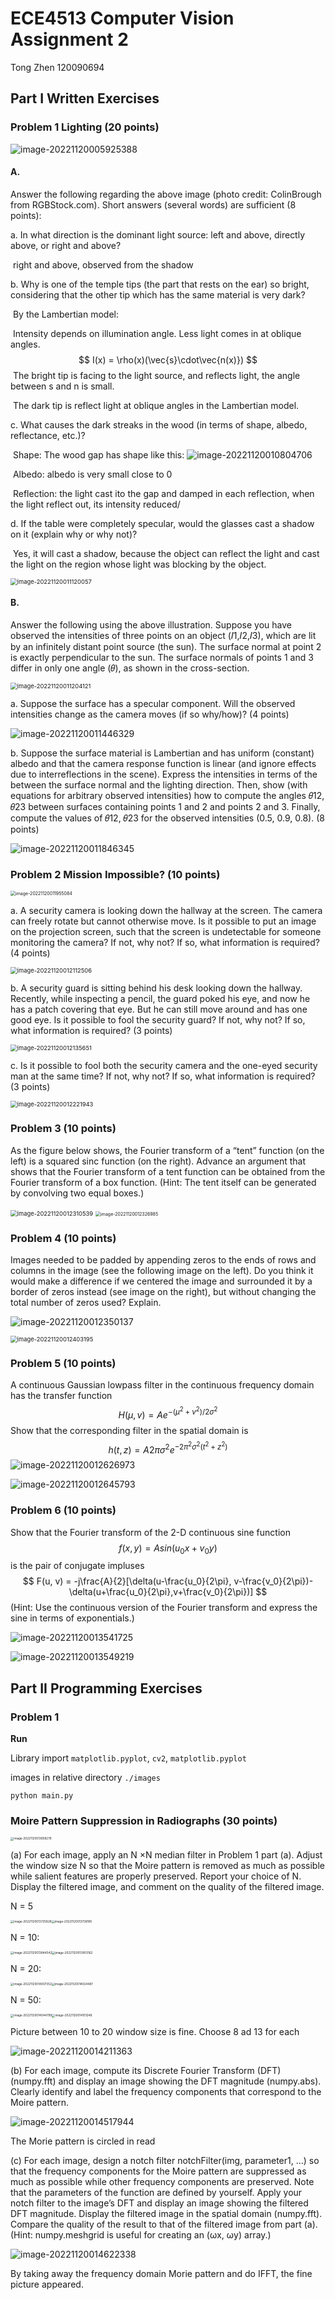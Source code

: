 # ECE4513 Computer Vision Assignment 2

Tong Zhen 120090694

## Part I Written Exercises

### Problem 1 Lighting (20 points)

![image-20221120005925388](pics\image-20221120005925388.png)

#### A. 

Answer the following regarding the above image (photo credit: ColinBrough from  RGBStock.com). Short answers (several words) are sufficient (8 points):

a. In what direction is the dominant light source: left and above, directly above,  or right and above?

​	right and above, observed from the shadow

b. Why is one of the temple tips (the part that rests on the ear) so bright,  considering that the other tip which has the same material is very dark?

​	By the Lambertian model:

​		Intensity depends on illumination angle. Less light comes in at oblique angles.
$$
I(x) = \rho(x)(\vec{s}\cdot\vec{n(x)})
$$
​		The bright tip is facing to the light source, and reflects light, the angle between s and n is small.

​		The dark tip is reflect light at oblique angles in the Lambertian model.

c. What causes the dark streaks in the wood (in terms of shape, albedo, reflectance,  etc.)?

​	Shape: The wood gap has shape like this: ![image-20221120010804706](C:\Users\surface\AppData\Roaming\Typora\typora-user-images\image-20221120010804706.png)

​	Albedo: albedo is very small close to 0

​	Reflection: the light cast ito the gap and damped in each reflection, when the light reflect out, its intensity reduced/

d. If the table were completely specular, would the glasses cast a shadow on it  (explain why or why not)?

​	Yes, it will cast a shadow, because the object can reflect the light and cast the light on the region whose light was blocking by the object.

<img src="C:\Users\surface\AppData\Roaming\Typora\typora-user-images\image-20221120011120057.png" alt="image-20221120011120057" style="zoom: 67%;" />

#### B. 

Answer the following using the above illustration. Suppose you have observed the  intensities of three points on an object (𝐼1,𝐼2,𝐼3), which are lit by an infinitely  distant point source (the sun). The surface normal at point 2 is exactly  perpendicular to the sun. The surface normals of points 1 and 3 differ in only one  angle (𝜃), as shown in the cross-section.

<img src="C:\Users\surface\AppData\Roaming\Typora\typora-user-images\image-20221120011204121.png" alt="image-20221120011204121" style="zoom:67%;" />

a. Suppose the surface has a specular component. Will the observed  intensities change as the camera moves (if so why/how)? (4 points)

![image-20221120011446329](C:\Users\surface\AppData\Roaming\Typora\typora-user-images\image-20221120011446329.png)

b. Suppose the surface material is Lambertian and has uniform (constant)  albedo and that the camera response function is linear (and ignore effects  due to interreflections in the scene). Express the intensities in terms of the  between the surface normal and the lighting direction. Then, show (with  equations for arbitrary observed intensities) how to compute the angles  𝜃12, 𝜃23 between surfaces containing points 1 and 2 and points 2 and 3.  Finally, compute the values of 𝜃12, 𝜃23 for the observed intensities (0.5, 0.9,  0.8). (8 points)

![image-20221120011846345](C:\Users\surface\AppData\Roaming\Typora\typora-user-images\image-20221120011846345.png)

### Problem 2 Mission Impossible? (10 points)

<img src="C:\Users\surface\AppData\Roaming\Typora\typora-user-images\image-20221120011955084.png" alt="image-20221120011955084" style="zoom:50%;" />

a. A security camera is looking down the hallway at the screen. The camera can  freely rotate but cannot otherwise move. Is it possible to put an image on the  projection screen, such that the screen is undetectable for someone monitoring  the camera? If not, why not? If so, what information is required? (4 points)

<img src="C:\Users\surface\AppData\Roaming\Typora\typora-user-images\image-20221120012112506.png" alt="image-20221120012112506" style="zoom:67%;" />

b. A security guard is sitting behind his desk looking down the hallway. Recently,  while inspecting a pencil, the guard poked his eye, and now he has a patch  covering that eye. But he can still move around and has one good eye. Is it  possible to fool the security guard? If not, why not? If so, what information is  required? (3 points)

<img src="C:\Users\surface\AppData\Roaming\Typora\typora-user-images\image-20221120012135651.png" alt="image-20221120012135651" style="zoom: 67%;" />

c. Is it possible to fool both the security camera and the one-eyed security man at  the same time? If not, why not? If so, what information is required? (3 points)

<img src="C:\Users\surface\AppData\Roaming\Typora\typora-user-images\image-20221120012221943.png" alt="image-20221120012221943" style="zoom:67%;" />

### Problem 3 (10 points)  

As the figure below shows, the Fourier transform of a “tent” function (on the left) is a  squared sinc function (on the right). Advance an argument that shows that the Fourier  transform of a tent function can be obtained from the Fourier transform of a box function.  (Hint: The tent itself can be generated by convolving two equal boxes.)

<img src="C:\Users\surface\AppData\Roaming\Typora\typora-user-images\image-20221120012310539.png" alt="image-20221120012310539" style="zoom:67%;" />

<img src="C:\Users\surface\AppData\Roaming\Typora\typora-user-images\image-20221120012326985.png" alt="image-20221120012326985" style="zoom:50%;" />

### Problem 4 (10 points)  

Images needed to be padded by appending zeros to the ends of rows and columns in the  image (see the following image on the left). Do you think it would make a difference if we centered the image and surrounded it by a border of zeros instead (see image on the right),  but without changing the total number of zeros used? Explain.

![image-20221120012350137](C:\Users\surface\AppData\Roaming\Typora\typora-user-images\image-20221120012350137.png)

<img src="C:\Users\surface\AppData\Roaming\Typora\typora-user-images\image-20221120012403195.png" alt="image-20221120012403195" style="zoom:67%;" />

### Problem 5 (10 points)  

A continuous Gaussian lowpass filter in the continuous frequency domain has the transfer  function
$$
H(\mu, v) = Ae^{-(\mu^2+v^2)/2\sigma^2}
$$
Show that the corresponding filter in the spatial domain is
$$
h(t, z)=A2\pi \sigma^2e^{-2\pi^2\sigma^2(t^2+z^2)}
$$
![image-20221120012626973](C:\Users\surface\AppData\Roaming\Typora\typora-user-images\image-20221120012626973.png)

![image-20221120012645793](C:\Users\surface\AppData\Roaming\Typora\typora-user-images\image-20221120012645793.png)



### Problem 6 (10 points)  

Show that the Fourier transform of the 2-D continuous sine function
$$
f(x, y) = Asin(u_0x + v_0y)
$$
is the pair of conjugate impluses
$$
F(u, v) = -j\frac{A}{2}[\delta(u-\frac{u_0}{2\pi}, v-\frac{v_0}{2\pi})-\delta(u+\frac{u_0}{2\pi},v+\frac{v_0}{2\pi})]
$$
(Hint: Use the continuous version of the Fourier transform and express the sine in terms  of exponentials.)

![image-20221120013541725](C:\Users\surface\AppData\Roaming\Typora\typora-user-images\image-20221120013541725.png)

![image-20221120013549219](C:\Users\surface\AppData\Roaming\Typora\typora-user-images\image-20221120013549219.png)

## Part II Programming Exercises

### Problem 1 

**Run**

Library import `matplotlib.pyplot`, `cv2`, `matplotlib.pyplot`

images in relative directory `./images`

```
python main.py
```



### Moire Pattern Suppression in Radiographs (30 points)

<img src="C:\Users\surface\AppData\Roaming\Typora\typora-user-images\image-20221120013658278.png" alt="image-20221120013658278" style="zoom:33%;" />

(a) For each image, apply an N ×N median filter in Problem 1 part (a). Adjust the window size N so that the Moire pattern is removed as much as possible while salient features are properly  preserved. Report your choice of N. Display the filtered image, and comment on the quality of the  filtered image.

N = 5

<img src="C:\Users\surface\AppData\Roaming\Typora\typora-user-images\image-20221120013725828.png" alt="image-20221120013725828" style="zoom: 33%;" /><img src="C:\Users\surface\AppData\Roaming\Typora\typora-user-images\image-20221120013738185.png" alt="image-20221120013738185" style="zoom: 33%;" />

N = 10:

<img src="C:\Users\surface\AppData\Roaming\Typora\typora-user-images\image-20221120013844542.png" alt="image-20221120013844542" style="zoom: 33%;" /><img src="C:\Users\surface\AppData\Roaming\Typora\typora-user-images\image-20221120013903162.png" alt="image-20221120013903162" style="zoom: 33%;" />

N = 20:

<img src="C:\Users\surface\AppData\Roaming\Typora\typora-user-images\image-20221120014007352.png" alt="image-20221120014007352" style="zoom: 33%;" /><img src="C:\Users\surface\AppData\Roaming\Typora\typora-user-images\image-20221120014024487.png" alt="image-20221120014024487" style="zoom: 33%;" />

N = 50:

<img src="C:\Users\surface\AppData\Roaming\Typora\typora-user-images\image-20221120014044799.png" alt="image-20221120014044799" style="zoom: 33%;" /><img src="C:\Users\surface\AppData\Roaming\Typora\typora-user-images\image-20221120014101248.png" alt="image-20221120014101248" style="zoom: 33%;" />

Picture between 10 to 20 window size is fine. Choose 8 ad 13 for each

![image-20221120014211363](C:\Users\surface\AppData\Roaming\Typora\typora-user-images\image-20221120014211363.png)

(b) For each image, compute its Discrete Fourier Transform (DFT) (numpy.fft) and display an  image showing the DFT magnitude (numpy.abs). Clearly identify and label the frequency  components that correspond to the Moire pattern.

![image-20221120014517944](C:\Users\surface\AppData\Roaming\Typora\typora-user-images\image-20221120014517944.png)

The Morie pattern is circled in read

(c) For each image, design a notch filter notchFilter(img, parameter1, …) so that the frequency components for the Moire pattern are suppressed as much as possible while other frequency  components are preserved. Note that the parameters of the function are defined by yourself. Apply  your notch filter to the image’s DFT and display an image showing the filtered DFT magnitude.  Display the filtered image in the spatial domain (numpy.fft). Compare the quality of the result to  that of the filtered image from part (a). (Hint: numpy.meshgrid is useful for creating an (ωx, ωy)  array.)

![image-20221120014622338](C:\Users\surface\AppData\Roaming\Typora\typora-user-images\image-20221120014622338.png)

By taking away the frequency domain Morie pattern and do IFFT, the fine picture appeared.
